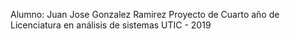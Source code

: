 Alumno: Juan Jose Gonzalez Ramirez
Proyecto de Cuarto año de Licenciatura en análisis de sistemas
UTIC - 2019